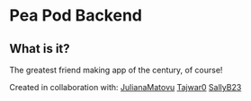 # Pea Pod Backend

## What is it?

The greatest friend making app of the century, of course!

Created in collaboration with:
[JulianaMatovu](https://github.com/JulianaMatovu)
[Tajwar0](https://github.com/Tajwar0)
[SallyB23](https://github.com/SallyB23)
